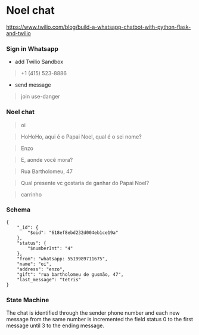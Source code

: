 # Noel chat

https://www.twilio.com/blog/build-a-whatsapp-chatbot-with-python-flask-and-twilio

### Sign in Whatsapp
- add Twilio Sandbox
> +1 (415) 523-8886

- send message
> join use-danger

### Noel chat
 
> oi

> HoHoHo, aqui é o Papai Noel, qual é o sei nome?
 
> Enzo

> E, aonde você mora?

> Rua Bartholomeu, 47

> Qual presente vc gostaria de ganhar do Papai Noel?

> carrinho

### Schema

```
{
    "_id": {
        "$oid": "618ef8ebd232d004eb1ce19a"
    },
    "status": {
        "$numberInt": "4"
    },
    "from": "whatsapp: 5519989711675",
    "name": "oi",
    "address": "enzo",
    "gift": "rua bartholomeu de gusmão, 47",
    "last_message": "tetris"
}
```

### State Machine

The chat is identified through the sender phone number and each new message from the same number is incremented the 
field status 0 to the first message until 3 to the ending message.
